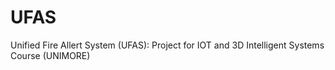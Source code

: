 # UFAS
Unified Fire Allert System (UFAS): Project for IOT and 3D Intelligent Systems Course (UNIMORE) 

